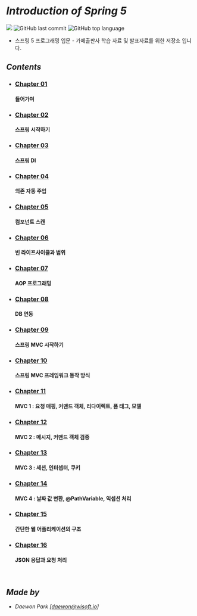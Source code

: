 # *Introduction of Spring 5*

![](https://img.shields.io/badge/start%20day%20%20-20.02.10-green?style=flat-square&logo=start) ![GitHub last commit](https://img.shields.io/github/last-commit/MoochiPark/spring?style=flat-square) ![GitHub top language](https://img.shields.io/github/languages/top/moochipark/spring?color=orange&logo=java&style=flat-square)


- 스프링 5 프로그래밍 입문 - 가메출판사 학습 자료 및 발표자료를 위한 저장소 입니다.

## *Contents*

- ### [Chapter 01]( https://github.com/MoochiPark/spring/tree/master/chapter01 )

  #### 들어가며

- ### [Chapter 02]( https://github.com/MoochiPark/spring/tree/master/chapter02 )

  #### 스프링 시작하기

- ### [Chapter 03]( https://github.com/MoochiPark/spring/tree/master/chapter03 )

  #### 스프링 DI

- ### [Chapter 04]( https://github.com/MoochiPark/spring/tree/master/chapter04 )

  #### 의존 자동 주입
  
- ### [Chapter 05]( https://github.com/MoochiPark/spring/tree/master/chapter05 )

  #### 컴포넌트 스캔
  
- ### [Chapter 06]( https://github.com/MoochiPark/spring/tree/master/chapter06 )

  #### 빈 라이프사이클과 범위
  
- ### [Chapter 07]( https://github.com/MoochiPark/spring/tree/master/chapter07 )

  #### AOP 프로그래밍  
  
- ### [Chapter 08]( https://github.com/MoochiPark/spring/tree/master/chapter08 )

  #### DB 연동

- ### [Chapter 09]( https://github.com/MoochiPark/spring/tree/master/chapter09 )

  #### 스프링 MVC 시작하기

- ### [Chapter 10]( https://github.com/MoochiPark/spring/tree/master/chapter10 )

  #### 스프링 MVC 프레임워크 동작 방식

- ### [Chapter 11]( https://github.com/MoochiPark/spring/tree/master/chapter11 )

  #### MVC 1 : 요청 매핑, 커맨드 객체, 리다이렉트, 폼 태그, 모델

- ### [Chapter 12]( https://github.com/MoochiPark/spring/tree/master/chapter12 )

  #### MVC 2 : 메시지, 커맨드 객체 검증

- ### [Chapter 13]( https://github.com/MoochiPark/spring/tree/master/chapter13 )

  #### MVC 3 : 세션, 인터셉터, 쿠키

- ### [Chapter 14]( https://github.com/MoochiPark/spring/tree/master/chapter14 )

  #### MVC 4 : 날짜 값 변환, @PathVariable, 익셉션 처리

- ### [Chapter 15]( https://github.com/MoochiPark/spring/tree/master/chapter15 )

  #### 간단한 웹 어플리케이션의 구조

- ### [Chapter 16]( https://github.com/MoochiPark/spring/tree/master/chapter16 )

  #### JSON 응답과 요청 처리

<br>

## *Made by*

 - *Daewon Park* *[<daewon@wisoft.io>]*
